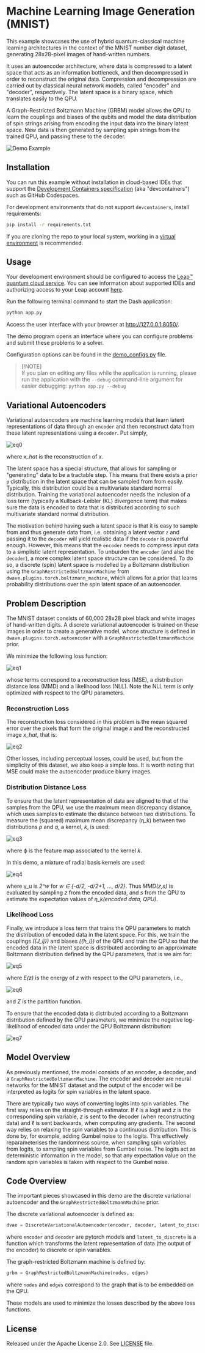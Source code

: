 # Machine Learning Image Generation (MNIST)

This example showcases the use of hybrid quantum-classical machine learning architectures in the
context of the MNIST number digit dataset, generating 28x28-pixel images of hand-written numbers.

It uses an autoencoder architecture, where data is compressed to a latent space that acts as an
information bottleneck, and then decompressed in order to reconstruct the original data.
Compression and decompression are carried out by classical neural network models,
called "encoder" and "decoder", respectively. The latent space is a binary space, which translates
easily to the QPU.

A Graph-Restricted Boltzmann Machine (GRBM) model allows the QPU to learn the
couplings and biases of the qubits and model the data distribution
of spin strings arising from encoding the input data into the binary latent space. New data is then
generated by sampling spin strings from the trained QPU, and passing these to the decoder.


![Demo Example](static/demo.png)

## Installation
You can run this example without installation in cloud-based IDEs that support the
[Development Containers specification](https://containers.dev/supporting) (aka "devcontainers")
such as GitHub Codespaces.

For development environments that do not support `devcontainers`, install requirements:

```bash
pip install -r requirements.txt
```

If you are cloning the repo to your local system, working in a
[virtual environment](https://docs.python.org/3/library/venv.html) is recommended.

## Usage
Your development environment should be configured to access the
[Leap&trade; quantum cloud service](https://docs.ocean.dwavesys.com/en/stable/overview/sapi.html).
You can see information about supported IDEs and authorizing access to your Leap account
[here](https://docs.dwavesys.com/docs/latest/doc_leap_dev_env.html).

Run the following terminal command to start the Dash application:

```bash
python app.py
```

Access the user interface with your browser at http://127.0.0.1:8050/.

The demo program opens an interface where you can configure problems and submit these problems to
a solver.

Configuration options can be found in the [demo_configs.py](demo_configs.py) file.

> [!NOTE]\
> If you plan on editing any files while the application is running, please run the application
with the `--debug` command-line argument for easier debugging:
`python app.py --debug`


## Variational Autoencoders

Variational autoencoders are machine learning models that learn latent representations of data
through an `encoder` and then reconstruct data from these latent representations using a `decoder`.
Put simply,

![eq0](static/eq0.png)

where _x_hat_ is the reconstruction of _x_.

The latent space has a special structure, that allows for sampling or "generating" data to be a
tractable step. This means that there exists a prior `p` distribution in the latent space that can
be sampled from from easily. Typically, this distribution could be a multivariate standard normal
distribution. Training the variational autoencoder needs the inclusion of a loss term (typically a
Kullback-Leibler (KL) divergence term) that makes sure the data is encoded to data that is
distributed according to such multivariate standard normal distribution.

The motivation behind having such a latent space is that it is easy to sample from and thus
generate data from, i.e. obtaining a latent vector `z` and passing it to the `decoder` will yield
realistic data if the `decoder` is powerful enough.
However, this means that the `encoder` needs to compress input data to a simplistic latent
representation.
To unburden the `encoder` (and also the `decoder`), a more complex latent space structure can be
considered.
To do so, a discrete (spin) latent space is modelled by a Boltzmann distribution using the
`GraphRestrictedBoltzmannMachine` from `dwave.plugins.torch.boltzmann_machine`, which allows for a
prior that learns probability distributions over the spin latent space of an autoencoder.

## Problem Description

The MNIST dataset consists of 60,000 28x28 pixel black and white images of hand-written digits.
A discrete variational autoencoder is trained on these images in order to create a generative model,
whose structure is defined in `dwave.plugins.torch.autoencoder` with a
`GraphRestrictedBoltzmannMachine` prior.

We minimize the following loss function:

![eq1](static/eq1.png)

whose terms correspond to a reconstruction loss (MSE), a distribution distance loss (MMD)
and a likelihood loss (NLL). Note the NLL term is only optimized with respect to the QPU parameters.

### Reconstruction Loss

The reconstruction loss considered in this problem is the mean squared error over the pixels that
form the original image _x_ and the reconstructed image _x_hat_, that is:

![eq2](static/eq2.png)

Other losses, including perceptual losses, could be used, but from the simplicity of this dataset,
we also keep a simple loss. It is worth noting that MSE could make the autoencoder produce blurry
images.

### Distribution Distance Loss

To ensure that the latent representation of data are aligned to that of the samples from the QPU,
we use the maximum mean discrepancy distance, which uses samples to estimate the distance between
two distributions. To measure the (squared) maximum mean discrepancy (&eta;\_k) between two
distributions _p_ and _q_, a kernel, _k_, is used:

![eq3](static/eq3.png)

where &varphi; is the feature map associated to the kernel _k_.

In this demo, a mixture of radial basis kernels are used:

![eq4](static/eq4.png)

where &gamma;\_u is _2^w_ for _w ∈ \{-d/2, -d/2+1, ..., d/2\}_. Thus _MMD(z,s)_ is evaluated
by sampling _z_ from the encoded data, and _s_ from the QPU to estimate the expectation values of
_&eta;\_k(encoded data, QPU)_.

### Likelihood Loss

Finally, we introduce a loss term that trains the QPU parameters to match the distribution of
encoded data in the latent space. For this, we train the couplings _(\{J\_ij\})_ and biases
_(\{h\_i\})_ of the QPU and train the QPU so that the encoded data in the latent space is distributed
according to an approximate Boltzmann distribution defined by the QPU parameters, that is we aim for:

![eq5](static/eq5.png)

where _E(z)_ is the energy of _z_ with respect to the QPU parameters, i.e.,

![eq6](static/eq6.png)

and _Z_ is the partition function.

To ensure that the encoded data is distributed according to a Boltzmann distribution defined by the
QPU parameters, we minimize the negative log-likelihood of encoded data under the QPU Boltzmann
distribution:

![eq7](static/eq7.png)

## Model Overview

As previously mentioned, the model consists of an encoder, a decoder, and a
`GraphRestrictedBoltzmannMachine`. The encoder and decoder are neural networks for the MNIST
dataset and the output of the encoder will be interpreted as logits for spin variables in the
latent space.

There are typically two ways of converting logits into spin variables. The first way relies on the
straight-through estimator. If &ell; is a logit and _z_ is the corresponding spin variable, _z_ is
sent to the decoder (when reconstructing data) and &ell; is sent backwards, when computing any
gradients. The second way relies on relaxing the spin variables to a continuous distribution. This
is done by, for example, adding Gumbel noise to the logits. This effectively reparameterises the
randomness source, when sampling spin variables from logits, to sampling spin variables from Gumbel
noise. The logits act as deterministic information in the model, so that any expectation value on
the random spin variables is taken with respect to the Gumbel noise.

## Code Overview

The important pieces showcased in this demo are the discrete variational autoencoder and
the `GraphRestrictedBoltzmannMachine` prior.

The discrete variational autoencoder is defined as:
```python
dvae = DiscreteVariationalAutoencoder(encoder, decoder, latent_to_discrete)
```
where `encoder` and `decoder` are pytorch models and `latent_to_discrete` is a function which
transforms the latent representation of data (the output of the encoder) to discrete or spin
variables.

The graph-restricted Boltzmann machine is defined by:
```python
grbm = GraphRestrictedBoltzmannMachine(nodes, edges)
```
where `nodes` and `edges` correspond to the graph that is to be embedded on the QPU.

These models are used to minimize the losses described by the above loss functions.


## License

Released under the Apache License 2.0. See [LICENSE](LICENSE) file.
